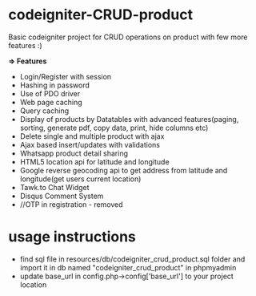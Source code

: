 # codeigniter-CRUD-product
Basic codeigniter project for CRUD operations on product with few more features :)

**=> Features**
* Login/Register with session  
* Hashing in password  
* Use of PDO driver  
* Web page caching  
* Query caching  
* Display of products by Datatables with advanced features(paging, sorting, generate pdf, copy data, print, hide columns etc)  
* Delete single and multiple product with ajax
* Ajax based insert/updates with validations  
* Whatsapp product detail sharing
* HTML5 location api for latitude and longitude  
* Google reverse geocoding api to get address from latitude and longitude(get users current location)  
* Tawk.to Chat Widget  
* Disqus Comment System  
* //OTP in registration - removed  

# usage instructions
* find sql file in resources/db/codeigniter_crud_product.sql folder and import it in db named "codeigniter_crud_product" in phpmyadmin
* update base_url in config.php->config['base_url'] to your project location
